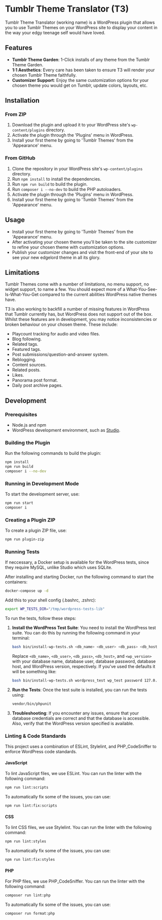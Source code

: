 # Tumblr Theme Translator (T3)

Tumblr Theme Translator (working name) is a WordPress plugin that allows you to use Tumblr Themes on your WordPress site to display your content in the way your edgy teenage self would have loved.

## Features

- **Tumblr Theme Garden**: 1-Click installs of any theme from the Tumblr Theme Garden.
- **1:1 Aesthetics**: Every care has been taken to ensure T3 will render your chosen Tumblr Theme faithfully.
- **Customizer Support**: Enjoy the same customization options for your chosen theme you would get on Tumblr, update colors, layouts, etc.

## Installation

### From ZIP

1. Download the plugin and upload it to your WordPress site's `wp-content/plugins` directory.
2. Activate the plugin through the 'Plugins' menu in WordPress.
3. Install your first theme by going to 'Tumblr Themes' from the 'Appearance' menu.

### From GitHub

1. Clone the repository in your WordPress site's `wp-content/plugins` directory.
2. Run `npm install` to install the dependencies.
3. Run `npm run build` to build the plugin.
4. Run `composer i --no-dev` to build the PHP autoloaders.
5. Activate the plugin through the 'Plugins' menu in WordPress.
6. Install your first theme by going to 'Tumblr Themes' from the 'Appearance' menu.

## Usage

- Install your first theme by going to 'Tumblr Themes' from the 'Appearance' menu.
- After activating your chosen theme you'll be taken to the site customizer to refine your chosen theme with customization options.
- Publish your customizer changes and visit the front-end of your site to see your new edgelord theme in all its glory.

## Limitations

Tumblr Themes come with a number of limitations, no menu support, no widget support, to name a few. You should expect more of a What-You-See-Is-What-You-Get compared to the current abilities WordPress native themes have.

T3 is also working to backfill a number of missing features in WordPress that Tumblr currently has, but WordPress does not support out of the box. Whilst these features are in development, you may notice inconsistencies or broken behaviour on your chosen theme. These include:

- Playcount tracking for audio and video files.
- Blog following.
- Related tags.
- Featured tags.
- Post submissions/question-and-answer system.
- Reblogging.
- Content sources.
- Related posts.
- Likes.
- Panorama post format.
- Daily post archive pages.

## Development

### Prerequisites

- Node.js and npm
- WordPress development environment, such as [Studio](https://developer.wordpress.com/studio/).

### Building the Plugin

Run the following commands to build the plugin:

```bash
npm install
npm run build
composer i --no-dev
```

### Running in Development Mode

To start the development server, use:

```bash
npm run start
composer i
```

### Creating a Plugin ZIP

To create a plugin ZIP file, use:

```bash
npm run plugin-zip
```

### Running Tests

If neccessary, a Docker setup is available for the WordPress tests, since they require MySQL, unlike Studio which uses SQLite.

After installing and starting Docker, run the following command to start the containers:
```bash
docker-compose up -d
```

Add this to your shell config (.bashrc, .zshrc):

```bash
export WP_TESTS_DIR="/tmp/wordpress-tests-lib"
```

To run the tests, follow these steps:

1. **Install the WordPress Test Suite**: You need to install the WordPress test suite. You can do this by running the following command in your terminal:

    ```bash
    bash bin/install-wp-tests.sh <db_name> <db_user> <db_pass> <db_host> <wp_version>
    ```

    Replace `<db_name>`, `<db_user>`, `<db_pass>`, `<db_host>`, and `<wp_version>` with your database name, database user, database password, database host, and WordPress version, respectively. If you've used the defaults it will be something like:

	```bash
	bash bin/install-wp-tests.sh wordpress_test wp_test password 127.0.0.1:3306
	```

2. **Run the Tests**: Once the test suite is installed, you can run the tests using:

    ```bash
    vendor/bin/phpunit 
    ```

3. **Troubleshooting**: If you encounter any issues, ensure that your database credentials are correct and that the database is accessible. Also, verify that the WordPress version specified is available.

### Linting & Code Standards

This project uses a combination of ESLint, Stylelint, and PHP_CodeSniffer to enforce WordPress code standards.

#### JavaScript

To lint JavaScript files, we use ESLint. You can run the linter with the following command:

```bash
npm run lint:scripts
```

To automatically fix some of the issues, you can use:

```bash
npm run lint:fix:scripts
```

#### CSS

To lint CSS files, we use Stylelint. You can run the linter with the following command:

```bash
npm run lint:styles
```

To automatically fix some of the issues, you can use:

```bash
npm run lint:fix:styles
```

#### PHP

For PHP files, we use PHP_CodeSniffer. You can run the linter with the following command:

```bash
composer run lint:php
```

To automatically fix some of the issues, you can use:

```bash
composer run format:php
```
